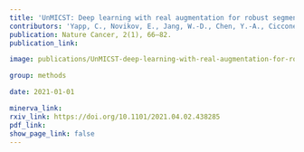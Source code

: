 ```yaml
---
title: 'UnMICST: Deep learning with real augmentation for robust segmentation of highly multiplexed images of human tissues'
contributors: 'Yapp, C., Novikov, E., Jang, W.-D., Chen, Y.-A., Cicconet, M., Maliga, Z., Jacobson, C. A., Wei, D., Santagata, S., Pfister, H., & Sorger, P. K. (2021).'
publication: Nature Cancer, 2(1), 66–82.
publication_link:

image: publications/UnMICST-deep-learning-with-real-augmentation-for-robust-segmentation-of-highly-multiplexed-images-of-human-tissues.PNG

group: methods

date: 2021-01-01

minerva_link:
rxiv_link: https://doi.org/10.1101/2021.04.02.438285
pdf_link:
show_page_link: false
---
```

